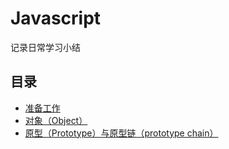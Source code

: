 # Javascript
记录日常学习小结
## 目录
* [准备工作](./prepare/README.md) 
* [对象（Object）](./part1/Object.md)
* [原型（Prototype）与原型链（prototype chain）](./part1/Prototype.md)